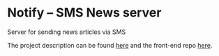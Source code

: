 # Notify – SMS News server
Server for sending news articles via SMS

The project description can be found [here](https://devpost.com/software/notify-nc4tkv) and the front-end repo [here](https://github.com/TheAdityaMoon/notify).
